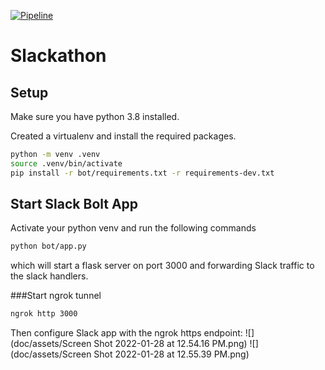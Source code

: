 [![Pipeline](https://github.com/pujunru/slackathon/actions/workflows/pipeline.yaml/badge.svg?branch=main)](https://github.com/pujunru/slackathon/actions/workflows/pipeline.yaml)
# Slackathon

## Setup
Make sure you have python 3.8 installed. 

Created a virtualenv and install the required packages.
```bash
python -m venv .venv
source .venv/bin/activate
pip install -r bot/requirements.txt -r requirements-dev.txt
```

## Start Slack Bolt App
Activate your python venv and run the following commands
```bash
python bot/app.py
```
which will start a flask server on port 3000 and forwarding Slack traffic to the slack handlers.


###Start ngrok tunnel
```bash
ngrok http 3000
```
Then configure Slack app with the ngrok https endpoint:
![](doc/assets/Screen Shot 2022-01-28 at 12.54.16 PM.png)
![](doc/assets/Screen Shot 2022-01-28 at 12.55.39 PM.png)